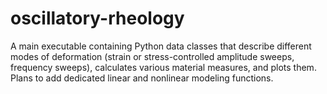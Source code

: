 # oscillatory-rheology
A main executable containing Python data classes that describe different modes of deformation (strain or stress-controlled amplitude sweeps, frequency sweeps), calculates various 
material measures, and plots them. Plans to add dedicated linear and nonlinear modeling functions.
